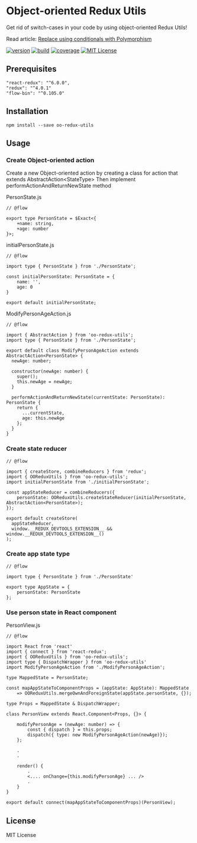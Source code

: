# Object-oriented Redux Utils
Get rid of switch-cases in your code by using object-oriented Redux Utils!

Read article: [Replace using conditionals with Polymorphism]

[![version][version-badge]][package]
[![build][build]][circleci]
[![coverage][coverage]][codecov]
[![MIT License][license-badge]][license]

## Prerequisites
    "react-redux": "^6.0.0",
    "redux": "^4.0.1"
    "flow-bin": "^0.105.0"

## Installation
    npm install --save oo-redux-utils
    
## Usage
    
### Create Object-oriented action
Create a new Object-oriented action by creating a class for action that extends AbstractAction&lt;StateType&gt;
Then implement performActionAndReturnNewState method

PersonState.js

    // @flow
    
    export type PersonState = $Exact<{
        +name: string,
        +age: number
    }>;
    
initialPersonState.js
    
    // @flow
    
    import type { PersonState } from './PersonState';
    
    const initialPersonState: PersonState = {
        name: '',
        age: 0
    }
        
    export default initialPersonState;

ModifyPersonAgeAction.js
    
    // @flow
   
    import { AbstractAction } from 'oo-redux-utils';
    import type { PersonState } from './PersonState';
        
    export default class ModifyPersonAgeAction extends AbstractAction<PersonState> {
      newAge: number;
    
      constructor(newAge: number) {
        super();
        this.newAge = newAge;
      }
    
      performActionAndReturnNewState(currentState: PersonState): PersonState {
        return {
          ...currentState,
          age: this.newAge
        };
      }
    }

### Create state reducer
    
    // @flow

    import { createStore, combineReducers } from 'redux';
    import { OOReduxUtils } from 'oo-redux-utils';
    import initialPersonState from './initialPersonState';
    
    const appStateReducer = combineReducers({
        personState: OOReduxUtils.createStateReducer(initialPersonState, AbstractAction<PersonState>);
    });
    
    export default createStore(
      appStateReducer,
      window.__REDUX_DEVTOOLS_EXTENSION__ && window.__REDUX_DEVTOOLS_EXTENSION__()
    );
    
### Create app state type
    
    // @flow

    import type { PersonState } from './PersonState'
    
    export type AppState = {
        personState: PersonState
    };
    
### Use person state in React component
PersonView.js

    // @flow
    
    import React from 'react'
    import { connect } from 'react-redux';
    import { OOReduxUtils } from 'oo-redux-utils';
    import type { DispatchWrapper } from 'oo-redux-utils'
    import ModifyPersonAgeAction from './ModifyPersonAgeAction';

    type MappedState = PersonState;
        
    const mapAppStateToComponentProps = (appState: AppState): MappedState
        => OOReduxUtils.mergeOwnAndForeignState(appState.personState, {});
    
    type Props = MappedState & DispatchWrapper;
    
    class PersonView extends React.Component<Props, {}> {
        
        modifyPersonAge = (newAge: number) => {
            const { dispatch } = this.props;
            dispatch({ type: new ModifyPersonAgeAction(newAge)});
        };
        
        .
        .
        
        render() {
            .
            <.... onChange={this.modifyPersonAge} ... />
            .
        }
    }
    
    export default connect(mapAppStateToComponentProps)(PersonView);  
  
## License
MIT License

[license-badge]: https://img.shields.io/badge/license-MIT-green
[license]: https://github.com/pksilen/oo-redux-utils/blob/master/LICENSE
[version-badge]: https://img.shields.io/npm/v/oo-redux-utils.svg?style=flat-square
[package]: https://www.npmjs.com/package/oo-redux-utils
[build]: https://img.shields.io/circleci/project/github/pksilen/oo-redux-utils/master.svg?style=flat-square
[circleci]: https://circleci.com/gh/pksilen/oo-redux-utils/tree/master
[coverage]: https://img.shields.io/codecov/c/github/pksilen/oo-redux-utils/master.svg?style=flat-square
[codecov]: https://codecov.io/gh/pksilen/oo-redux-utils
[Replace using conditionals with Polymorphism]: https://sourcemaking.com/refactoring/replace-conditional-with-polymorphism
